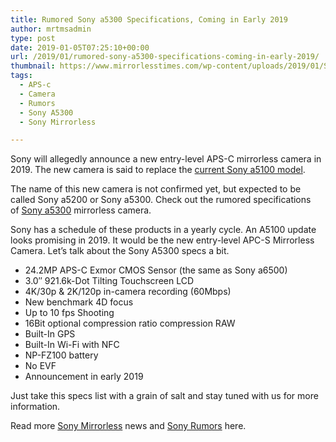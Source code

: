 ```yaml
---
title: Rumored Sony a5300 Specifications, Coming in Early 2019
author: mrtmsadmin
type: post
date: 2019-01-05T07:25:10+00:00
url: /2019/01/rumored-sony-a5300-specifications-coming-in-early-2019/
thumbnail: https://www.mirrorlesstimes.com/wp-content/uploads/2019/01/Sony-a5100-with-16-50mm-Lens.jpg
tags:
  - APS-c
  - Camera
  - Rumors
  - Sony A5300
  - Sony Mirrorless

---
```

Sony will allegedly announce a new entry-level APS-C mirrorless camera in 2019. The new camera is said to replace the <a class="ext-link" title="" href="https://www.amazon.com/Sony-Mirrorless-Digital-Camera-3-Inch/dp/B00MHPAFAG/?tag=mirrorlesst-20" target="_blank" rel="noopener external nofollow" data-amzn-asin="B00MHPAFAG">current Sony a5100 model</a>.

The name of this new camera is not confirmed yet, but expected to be called Sony a5200 or Sony a5300. Check out the rumored specifications of <a href="https://www.mirrorlesstimes.com/tags/sony-a5300/" target="_blank" rel="noopener">Sony a5300</a> mirrorless camera.<!--more-->

Sony has a schedule of these products in a yearly cycle. An A5100 update looks promising in 2019. It would be the new entry-level APC-S Mirrorless Camera. Let’s talk about the Sony A5300 specs a bit.

  * 24.2MP APS-C Exmor CMOS Sensor (the same as Sony a6500)
  * 3.0″ 921.6k-Dot Tilting Touchscreen LCD
  * 4K/30p & 2K/120p in-camera recording (60Mbps)
  * New benchmark 4D focus
  * Up to 10 fps Shooting
  * 16Bit optional compression ratio compression RAW
  * Built-In GPS
  * Built-In Wi-Fi with NFC
  * NP-FZ100 battery
  * No EVF
  * Announcement in early 2019

Just take this specs list with a grain of salt and stay tuned with us for more information.

Read more <a href="https://www.mirrorlesstimes.com/tags/sony-mirrorless/" target="_blank" rel="noopener">Sony Mirrorless</a> news and <a href="https://www.dailycameranews.com/tag/sony-rumors/" target="_blank" rel="noopener">Sony Rumors</a> here.